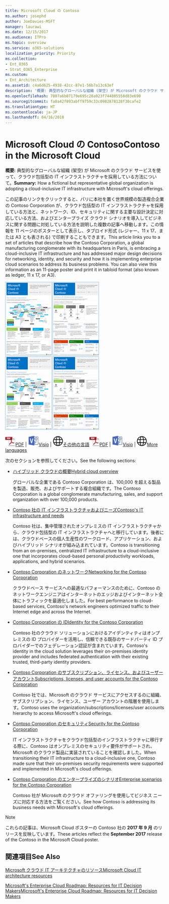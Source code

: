 ```yaml
---
title: Microsoft Cloud の Contoso
ms.author: josephd
author: JoeDavies-MSFT
manager: laurawi
ms.date: 12/15/2017
ms.audience: ITPro
ms.topic: overview
ms.service: o365-solutions
localization_priority: Priority
ms.collection:
- Ent_O365
- Strat_O365_Enterprise
ms.custom:
- Ent_Architecture
ms.assetid: c4a6d625-4938-42cc-87e1-56b7a13c63ef
description: '概要: 典型的なグローバルな組織 (架空) が Microsoft のクラウド サービスを使って、クラウド包括型の IT インフラストラクチャを採用している方法について。'
ms.openlocfilehash: 7807a6b07179e695c28a923f744805558d83e690
ms.sourcegitcommit: fa8a42f093abff9759c33c0902878128f30cafe2
ms.translationtype: HT
ms.contentlocale: ja-JP
ms.lasthandoff: 04/16/2018
---
```

# <a name="contoso-in-the-microsoft-cloud"></a><span data-ttu-id="ae24e-103">Microsoft Cloud の Contoso</span><span class="sxs-lookup"><span data-stu-id="ae24e-103">Contoso in the Microsoft Cloud</span></span>

 <span data-ttu-id="ae24e-104">**概要:** 典型的なグローバルな組織 (架空) が Microsoft のクラウド サービスを使って、クラウド包括型の IT インフラストラクチャを採用している方法について。</span><span class="sxs-lookup"><span data-stu-id="ae24e-104">**Summary:** How a fictional but representative global organization is adopting a cloud-inclusive IT infrastructure with Microsoft's cloud offerings.</span></span>
  
<span data-ttu-id="ae24e-p101">この記事のリンクをクリックすると、パリに本社を置く世界規模の製造複合企業の Contoso Corporation が、クラウド包括型の IT インフラストラクチャを採用している方法と、ネットワーク、ID、セキュリティに関する主要な設計決定に対応している方法、およびエンタープライズ クラウド シナリオを導入してビジネスに関する問題に対処している方法を説明した複数の記事へ移動します。この情報を 11 ページのポスターとして表示し、タブロイド形式 (レジャー、11 x 17、または A3 とも表される) で印刷することもできます。</span><span class="sxs-lookup"><span data-stu-id="ae24e-p101">This article links you to a set of articles that describe how the Contoso Corporation, a global manufacturing conglomerate with its headquarters in Paris, is embracing a cloud-inclusive IT infrastructure and has addressed major design decisions for networking, identity, and security and how it is implementing enterprise cloud scenarios to address its business problems. You can also view this information as an 11-page poster and print it in tabloid format (also known as ledger, 11 x 17, or A3).</span></span>
  
<span data-ttu-id="ae24e-107">[![Microsoft Cloud ポスターの Contoso のサムネイル画像。](images/Contoso_Poster/Thumbnail.png)](https://www.microsoft.com/download/details.aspx?id=54427)</span><span class="sxs-lookup"><span data-stu-id="ae24e-107">[![Thumb image of the Contoso in the Microsoft Cloud poster.](images/Contoso_Poster/Thumbnail.png)](https://www.microsoft.com/download/details.aspx?id=54427)</span></span>
  
<span data-ttu-id="ae24e-108">![PDF ファイル](images/Common_Images/PDFIcon.png)[PDF](https://go.microsoft.com/fwlink/p/?linkid=842085)  | ![Visio ファイル](images/Common_Images/VisioIcon.png)[Visio](https://go.microsoft.com/fwlink/p/?linkid=842086)  | ![他の言語のバージョンのページを参照してください](images/Common_Images/GlobeIcon.png)[その他の言語](https://www.microsoft.com/download/details.aspx?id=54427)</span><span class="sxs-lookup"><span data-stu-id="ae24e-108">![PDF file](images/Common_Images/PDFIcon.png)[PDF](https://go.microsoft.com/fwlink/p/?linkid=842085)  | ![Visio file](images/Common_Images/VisioIcon.png)[Visio](https://go.microsoft.com/fwlink/p/?linkid=842086)  | ![See a page with versions in additional languages](images/Common_Images/GlobeIcon.png)[More languages](https://www.microsoft.com/download/details.aspx?id=54427)</span></span>
  
<span data-ttu-id="ae24e-109">次のセクションを参照してください。</span><span class="sxs-lookup"><span data-stu-id="ae24e-109">See the following sections:</span></span>
  
- [<span data-ttu-id="ae24e-110">ハイブリッド クラウドの概要</span><span class="sxs-lookup"><span data-stu-id="ae24e-110">Hybrid cloud overview</span></span>](hybrid-cloud-overview.md)
    
    <span data-ttu-id="ae24e-111">グローバルな企業である Contoso Corporation は、100,000 を超える製品を製造、販売、およびサポートする複合組織です。</span><span class="sxs-lookup"><span data-stu-id="ae24e-111">The Contoso Corporation is a global conglomerate manufacturing, sales, and support organization with over 100,000 products.</span></span>
    
- [<span data-ttu-id="ae24e-112">Contoso 社の IT インフラストラクチャおよびニーズ</span><span class="sxs-lookup"><span data-stu-id="ae24e-112">Contoso's IT infrastructure and needs</span></span>](contoso-it-infrastructure-and-needs.md)
    
    <span data-ttu-id="ae24e-113">Contoso 社は、集中管理されたオンプレミスの IT インフラストラクチャから、クラウド包括型の IT インフラストラクチャへと移行しています。後者には、クラウドベースの個人生産性のワークロード、アプリケーション、およびハイブリッド シナリオが組み込まれています。</span><span class="sxs-lookup"><span data-stu-id="ae24e-113">Contoso is transitioning from an on-premises, centralized IT infrastructure to a cloud-inclusive one that incorporates cloud-based personal productivity workloads, applications, and hybrid scenarios.</span></span>
    
- [<span data-ttu-id="ae24e-114">Contoso Corporation のネットワーク</span><span class="sxs-lookup"><span data-stu-id="ae24e-114">Networking for the Contoso Corporation</span></span>](networking-for-the-contoso-corporation.md)
    
    <span data-ttu-id="ae24e-115">クラウドベース サービスへの最適なパフォーマンスのために、Contoso のネットワークエンジニアはインターネットのエッジおよびインターネット全体にトラフィックを最適化しました。</span><span class="sxs-lookup"><span data-stu-id="ae24e-115">For best performance to cloud-based services, Contoso's network engineers optimized traffic to their Internet edge and across the Internet.</span></span>
    
- [<span data-ttu-id="ae24e-116">Contoso Corporation の ID</span><span class="sxs-lookup"><span data-stu-id="ae24e-116">Identity for the Contoso Corporation</span></span>](identity-for-the-contoso-corporation.md)
    
    <span data-ttu-id="ae24e-117">Contoso 社のクラウド ソリューションにおけるアイデンティティはオンプレミスの ID プロバイダーを活用し、信頼できる既存のサードパーティ ID プロバイダーでのフェデレーション認証が含まれています。</span><span class="sxs-lookup"><span data-stu-id="ae24e-117">Contoso's identity in the cloud solution leverages their on-premises identity provider and includes federated authentication with their existing trusted, third-party identity providers.</span></span>
    
- [<span data-ttu-id="ae24e-118">Contoso Corporation のサブスクリプション、ライセンス、およびユーザー アカウント</span><span class="sxs-lookup"><span data-stu-id="ae24e-118">Subscriptions, licenses, and user accounts for the Contoso Corporation</span></span>](subscriptions-licenses-and-user-accounts-for-the-contoso-corporation.md)
    
    <span data-ttu-id="ae24e-119">Contoso 社では、Microsoft のクラウド サービスにアクセスするのに組織、サブスクリプション、ライセンス、ユーザー アカウントの階層を使用します。</span><span class="sxs-lookup"><span data-stu-id="ae24e-119">Contoso uses the organization/subscriptions/licenses/user accounts hierarchy to access Microsoft's cloud offerings.</span></span>
    
- [<span data-ttu-id="ae24e-120">Contoso Corporation のセキュリティ</span><span class="sxs-lookup"><span data-stu-id="ae24e-120">Security for the Contoso Corporation</span></span>](security-for-the-contoso-corporation.md)
    
    <span data-ttu-id="ae24e-121">IT インフラストラクチャをクラウド包括型のインフラストラクチャに移行する際に、Contoso はオンプレミスのセキュリティ要件がサポートされ、Microsoft のクラウド製品に実装されていることを確認しました。</span><span class="sxs-lookup"><span data-stu-id="ae24e-121">When transitioning their IT infrastructure to a cloud-inclusive one, Contoso made sure that their on-premises security requirements were supported and implemented in Microsoft's cloud offerings.</span></span>
    
- [<span data-ttu-id="ae24e-122">Contoso Corporation のエンタープライズのシナリオ</span><span class="sxs-lookup"><span data-stu-id="ae24e-122">Enterprise scenarios for the Contoso Corporation</span></span>](enterprise-scenarios-for-the-contoso-corporation.md)
    
    <span data-ttu-id="ae24e-123">Contoso 社が Microsoft のクラウド オファリングを使用してビジネス ニーズに対応する方法をご覧ください。</span><span class="sxs-lookup"><span data-stu-id="ae24e-123">See how Contoso is addressing its business needs with Microsoft's cloud offerings.</span></span>
    
> [!NOTE]
> <span data-ttu-id="ae24e-124">これらの記事は、Microsoft Cloud ポスターの Contoso 社の **2017 年 9 月** のリリースを反映しています。</span><span class="sxs-lookup"><span data-stu-id="ae24e-124">These articles reflect the **September 2017** release of the Contoso in the Microsoft Cloud poster.</span></span>
  
## <a name="see-also"></a><span data-ttu-id="ae24e-125">関連項目</span><span class="sxs-lookup"><span data-stu-id="ae24e-125">See Also</span></span>

[<span data-ttu-id="ae24e-126">Microsoft クラウド IT アーキテクチャのリソース</span><span class="sxs-lookup"><span data-stu-id="ae24e-126">Microsoft Cloud IT architecture resources</span></span>](microsoft-cloud-it-architecture-resources.md)

[<span data-ttu-id="ae24e-127">Microsoft's Enterprise Cloud Roadmap: Resources for IT Decision Makers</span><span class="sxs-lookup"><span data-stu-id="ae24e-127">Microsoft's Enterprise Cloud Roadmap: Resources for IT Decision Makers</span></span>](https://sway.com/FJ2xsyWtkJc2taRD)



